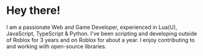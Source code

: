 # Hey there!

I am a passionate Web and Game Developer, experienced in Lua(U), JavaScript, TypeScript & Python. I've been scripting and developing outside of Roblox for 3 years and on Roblox for about a year. I enjoy contributing to and working with open-source libraries. 
